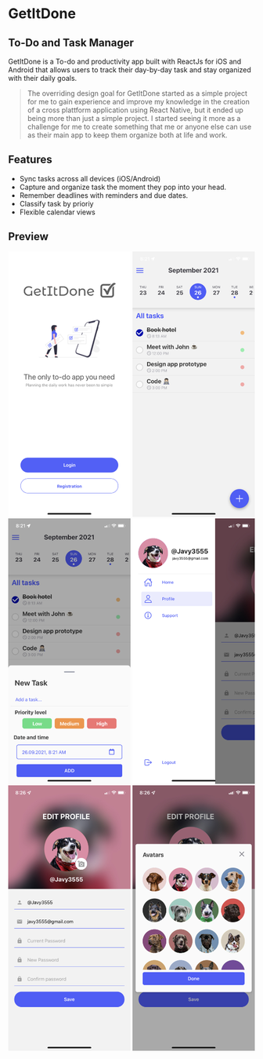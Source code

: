 # GetItDone
## To-Do and Task Manager

GetItDone is a To-do and productivity app built with ReactJs for iOS and Android that allows users to track their day-by-day task and stay organized with their daily goals. 

> The overriding design goal for GetItDone started as a simple project for me to gain experience and improve my knowledge 
>in the creation of a cross plattform application using React Native, but it ended up being more than just a simple project.
>I started seeing it more as a challenge for me to create something that me or anyone else can use as their main app to 
>keep them organize both at life and work. 

## Features

- Sync tasks across all devices (iOS/Android)
- Capture and organize task the moment they pop into your head.
- Remember deadlines with reminders and due dates.
- Classify task by prioriy
- Flexible calendar views

## Preview

<img src="/app/assets/images/Preview1.PNG" width="250">  <img src="/app/assets/images/Preview2.PNG" width="250">  <img src="/app/assets/images/Preview3.PNG" width="250">
<img src="/app/assets/images/Preview4.PNG" width="250">  <img src="/app/assets/images/Preview5.PNG" width="250">  <img src="/app/assets/images/Preview6.PNG" width="250">

